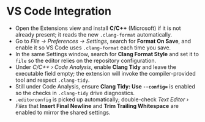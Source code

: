 # VS Code Integration

- Open the Extensions view and install **C/C++** (Microsoft) if it is not already present; it reads the new `.clang-format` automatically.
- Go to *File → Preferences → Settings*, search for **Format On Save**, and enable it so VS Code uses `.clang-format` each time you save.
- In the same Settings window, search for **Clang Format Style** and set it to `file` so the editor relies on the repository configuration.
- Under *C/C++ › Code Analysis*, enable **Clang Tidy** and leave the executable field empty; the extension will invoke the compiler-provided tool and respect `.clang-tidy`.
- Still under Code Analysis, ensure **Clang Tidy: Use `--config=`** is enabled so the checks in `.clang-tidy` drive diagnostics.
- `.editorconfig` is picked up automatically; double-check *Text Editor › Files* that **Insert Final Newline** and **Trim Trailing Whitespace** are enabled to mirror the shared settings.
